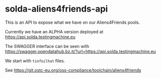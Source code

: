# solda-aliens4friends-api

This is an API to expose what we have on our Aliens4Friends pools.

Currently we have an ALPHA version deployed at https://api.solda.testingmachine.eu

The SWAGGER interface can be seen with https://swagger.opendatahub.bz.it/?url=https://api.solda.testingmachine.eu

We start with `tinfoilhat` files.

See https://git.ostc-eu.org/oss-compliance/toolchain/aliens4friends

